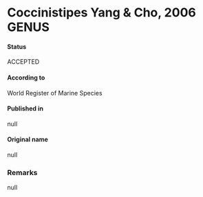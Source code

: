Coccinistipes Yang & Cho, 2006 GENUS
=======

#### Status
ACCEPTED

#### According to
World Register of Marine Species

#### Published in
null

#### Original name
null

### Remarks
null